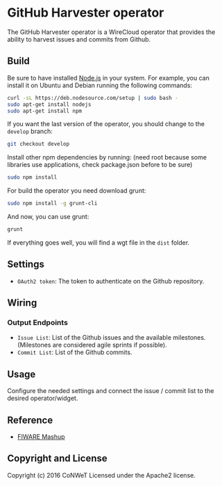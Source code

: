 GitHub Harvester operator
======================

The GitHub Harvester operator is a WireCloud operator that provides the ability to harvest issues and commits from Github.

Build
-----

Be sure to have installed [Node.js](http://node.js) in your system. For example, you can install it on Ubuntu and Debian running the following commands:

```bash
curl -sL https://deb.nodesource.com/setup | sudo bash -
sudo apt-get install nodejs
sudo apt-get install npm
```

If you want the last version of the operator, you should change to the `develop` branch:

```bash
git checkout develop
```

Install other npm dependencies by running: (need root because some libraries use applications, check package.json before to be sure)

```bash
sudo npm install
```

For build the operator you need download grunt:

```bash
sudo npm install -g grunt-cli
```

And now, you can use grunt:

```bash
grunt
```

If everything goes well, you will find a wgt file in the `dist` folder.

## Settings

- `OAuth2 token`: The token to authenticate on the Github repository.

## Wiring

### Output Endpoints

- `Issue List`: List of the Github issues and the available milestones. (Milestones are considered agile sprints if possible).
- `Commit List`: List of the Github commits.

## Usage

Configure the needed settings and connect the issue / commit list to the desired operator/widget.

## Reference

- [FIWARE Mashup](https://mashup.lab.fiware.org/)

## Copyright and License

Copyright (c) 2016 CoNWeT
Licensed under the Apache2 license.
